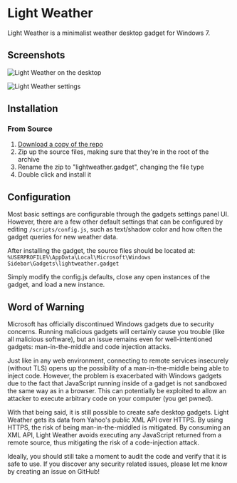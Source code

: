 # Light Weather
Light Weather is a minimalist weather desktop gadget for Windows 7.

## Screenshots
![Light Weather on the desktop](/../screenshots/screenshots/light-weather.png?raw=true)

![Light Weather settings](/../screenshots/screenshots/light-weather-settings.png?raw=true)

## Installation
### From Source
1. [Download a copy of the repo](https://github.com/ScottHamper/Light-Weather/archive/master.zip)
2. Zip up the source files, making sure that they're in the root of the archive
3. Rename the zip to "lightweather.gadget", changing the file type
4. Double click and install it

## Configuration
Most basic settings are configurable through the gadgets settings panel UI. However, there are a few other default settings that can be configured by editing `/scripts/config.js`, such as text/shadow color and how often the gadget queries for new weather data.

After installing the gadget, the source files should be located at:  
`%USERPROFILE%\AppData\Local\Microsoft\Windows Sidebar\Gadgets\lightweather.gadget`

Simply modify the config.js defaults, close any open instances of the gadget, and load a new instance.

## Word of Warning
Microsoft has officially discontinued Windows gadgets due to security concerns. Running malicious gadgets will certainly cause you trouble (like all malicious software), but an issue remains even for well-intentioned gadgets: man-in-the-middle and code injection attacks.

Just like in any web environment, connecting to remote services insecurely (without TLS) opens up the possibility of a man-in-the-middle being able to inject code. However, the problem is exacerbated with Windows gadgets due to the fact that JavaScript running inside of a gadget is not sandboxed the same way as in a browser. This can potentially be exploited to allow an attacker to execute arbitrary code on your computer (you get pwned).

With that being said, it is still possible to create safe desktop gadgets. Light Weather gets its data from Yahoo's public XML API over HTTPS. By using HTTPS, the risk of being man-in-the-middled is mitigated. By consuming an XML API, Light Weather avoids executing any JavaScript returned from a remote source, thus mitigating the risk of a code-injection attack.

Ideally, you should still take a moment to audit the code and verify that it is safe to use. If you discover any security related issues, please let me know by creating an issue on GitHub!
